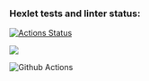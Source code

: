 ### Hexlet tests and linter status:
[![Actions Status](https://github.com/Victoria-Borovik/frontend-project-46/workflows/hexlet-check/badge.svg)](https://github.com/Victoria-Borovik/frontend-project-46/actions)

<a href="https://codeclimate.com/github/Victoria-Borovik/frontend-project-46/maintainability"><img src="https://api.codeclimate.com/v1/badges/62da09c94a2505bbcf11/maintainability" /></a>

![Github Actions](https://github.com/Victoria-Borovik/frontend-project-46/actions/workflows/gendiff-check.yml/badge.svg?event=push)
